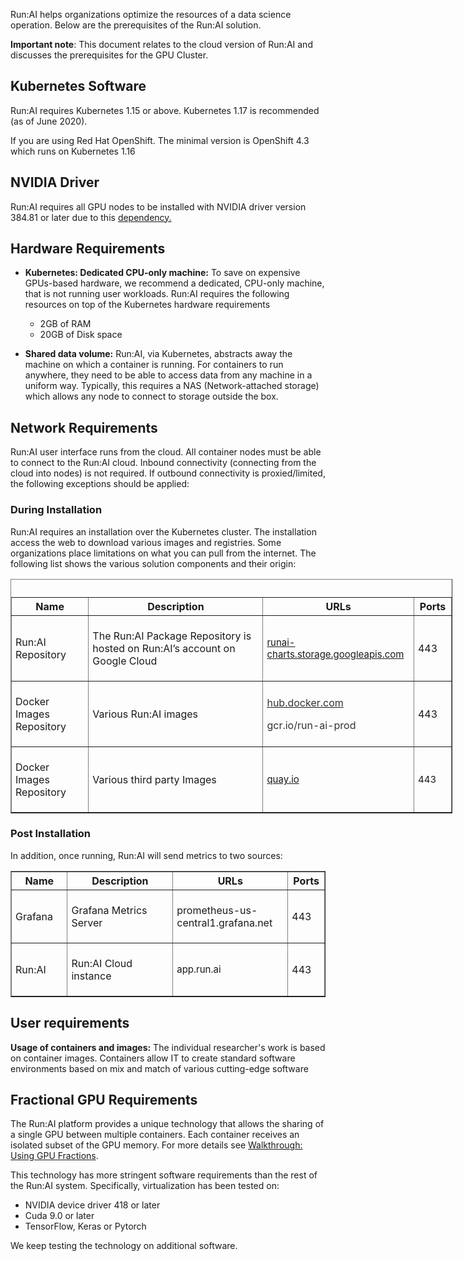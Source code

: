 Run:AI helps organizations optimize the resources of a data science operation. Below are the prerequisites of the Run:AI solution. 

__Important note__: This document relates to the cloud version of Run:AI and discusses the prerequisites for the GPU Cluster. 

## Kubernetes Software

Run:AI requires Kubernetes 1.15 or above. Kubernetes 1.17 is recommended (as of June 2020).

If you are using Red Hat OpenShift. The minimal version is  OpenShift 4.3 which runs on Kubernetes 1.16 

## NVIDIA Driver

Run:AI requires all GPU nodes to be installed with NVIDIA driver version <span>384.81 or later due to this <a href="https://github.com/NVIDIA/k8s-device-plugin#prerequisites" target="_self">dependency.</a></span>

## Hardware Requirements

*   __Kubernetes: Dedicated CPU-only machine:__ To save on expensive GPUs-based hardware, we recommend a dedicated, CPU-only machine, that is not running user workloads.  Run:AI requires the following resources <span class="wysiwyg-underline">on top</span> of the Kubernetes hardware requirements
    
    *   2GB of RAM
    *   20GB of Disk space 
    
    
    
*   __Shared data volume:__ Run:AI, via Kubernetes, abstracts away the machine on which a container is running. For containers to run anywhere, they need to be able to access data from any machine in a uniform way. Typically, this requires a NAS (Network-attached storage) which allows any node to connect to storage outside the box.

## Network Requirements

Run:AI user interface runs from the cloud. All container nodes must be able to connect to the Run:AI cloud. Inbound connectivity (connecting from the cloud into nodes) is not required. If outbound connectivity is proxied/limited, the following exceptions should be applied: 

### During Installation

Run:AI requires an installation over the Kubernetes cluster. The installation access the web to download various images and registries. Some organizations place limitations on what you can pull from the internet. The following list shows the various solution components and their origin: 

<table border="1" style="width: 707px; margin-left: 0px; margin-right: auto;">
<tbody>
<tr>
<th scope="row" style="width: 114.375px;">Name</th>
<th scope="row" style="width: 308.92px;">Description</th>
<th scope="row" style="width: 227.102px;">URLs</th>
<th scope="row" style="width: 43.4659px;">Ports</th>
</tr>
<tr>
<td style="padding: 6px; width: 104.375px;">
<p><span style="font-weight: 400;"> <font face="-apple-system, system-ui, Segoe UI, Helvetica, Arial, sans-serif">Run:AI  Repository</font> </span></p>
</td>
<td style="padding: 6px; width: 298.92px;">
<p><span style="font-weight: 400;"> <font face="-apple-system, system-ui, Segoe UI, Helvetica, Arial, sans-serif"> The Run:AI Package Repository is hosted on Run:AI’s account on Google Cloud </font> </span></p>
</td>
<td style="padding: 6px; width: 217.102px;">
<p><font color="#333333" face="-apple-system, system-ui, Segoe UI, Helvetica, Arial, sans-serif"> <span style="font-size: 15px;"><a href="http://runai-charts.storage.googleapis.com/"><span>runai-charts.storage.googleapis.com</span></a><span> </span></span> </font></p>
</td>
<td style="padding: 6px; width: 33.4659px;">
<p><span style="font-weight: 400;"> <font face="-apple-system, system-ui, Segoe UI, Helvetica, Arial, sans-serif">443</font> </span></p>
</td>
</tr>
<tr>
<td style="padding: 6px; width: 104.375px;">
<p><span style="font-weight: 400;"> <font face="-apple-system, system-ui, Segoe UI, Helvetica, Arial, sans-serif">Docker Images Repository</font> </span></p>
</td>
<td style="padding: 6px; width: 298.92px;">
<p><span style="font-weight: 400;"><font face="-apple-system, system-ui, Segoe UI, Helvetica, Arial, sans-serif">Various Run:AI images</font></span></p>
</td>
<td style="padding: 6px; width: 217.102px;">
<p><a href="http://hub.docker.com/"><span><font color="#333333" face="-apple-system, system-ui, Segoe UI, Helvetica, Arial, sans-serif">hub.docker.com</font></span></a></p>
<p><span><font color="#333333" face="-apple-system, system-ui, Segoe UI, Helvetica, Arial, sans-serif">gcr.io/run-ai-prod </font></span></p>
</td>
<td style="padding: 6px; width: 33.4659px;">
<p><span style="font-weight: 400;"><font face="-apple-system, system-ui, Segoe UI, Helvetica, Arial, sans-serif">443</font> </span></p>
</td>
</tr>
<tr>
<td style="padding: 6px; width: 104.375px;">
<p><span style="font-weight: 400;"> <font face="-apple-system, system-ui, Segoe UI, Helvetica, Arial, sans-serif">Docker Images Repository</font> </span></p>
</td>
<td style="padding: 6px; width: 298.92px;">
<p><span style="font-weight: 400;"> <font face="-apple-system, system-ui, Segoe UI, Helvetica, Arial, sans-serif">Various third party Images</font></span></p>
</td>
<td style="padding: 6px; width: 217.102px;">
<p><font color="#333333" face="-apple-system, system-ui, Segoe UI, Helvetica, Arial, sans-serif"> <span style="font-size: 15px;"><a href="http://quay.io/"><span>quay.io</span></a> </span> </font></p>
</td>
<td style="padding: 6px; width: 33.4659px;">
<p><font face="-apple-system, system-ui, Segoe UI, Helvetica, Arial, sans-serif"> <span style="font-size: 15px;">443 </span> </font></p>
</td>
</tr>
</tbody>
<caption>
<p> </p>
</caption>
</table>

### Post Installation

In addition, once running, Run:AI will send metrics to two sources:

<table border="1" style="margin-left: 0px; margin-right: auto;">
<tbody>
<tr style="height: 22px;">
<th scope="row" style="width: 116px; height: 22px;">Name</th>
<th scope="row" style="width: 314px; height: 22px;">Description</th>
<th scope="row" style="width: 215px; height: 22px;">URLs</th>
<th scope="row" style="width: 42px; height: 22px;">Ports</th>
</tr>
<tr>
<td style="padding: 6px; width: 106px;">
<p><span style="font-weight: 400;"> <font face="-apple-system, system-ui, Segoe UI, Helvetica, Arial, sans-serif">Grafana </font> </span></p>
</td>
<td style="padding: 6px; width: 304px;">
<p>Grafana   <span style="font-weight: 400;"> <font face="-apple-system, system-ui, Segoe UI, Helvetica, Arial, sans-serif">Metrics Server</font> </span></p>
</td>
<td style="padding: 6px; width: 205px;">
<p>prometheus-us-central1.grafana.net</p>
</td>
<td style="padding: 6px; width: 32px;">
<p><span style="font-weight: 400;"> <font face="-apple-system, system-ui, Segoe UI, Helvetica, Arial, sans-serif">443</font> </span></p>
</td>
</tr>
<tr>
<td style="padding: 6px; width: 106px;">
<p><font face="-apple-system, system-ui, Segoe UI, Helvetica, Arial, sans-serif">Run:AI</font></p>
</td>
<td style="padding: 6px; width: 304px;">
<p> Run:AI  <font face="-apple-system, system-ui, Segoe UI, Helvetica, Arial, sans-serif">Cloud instance</font></p>
</td>
<td style="padding: 6px; width: 205px;">
<p><font face="-apple-system, system-ui, Segoe UI, Helvetica, Arial, sans-serif"> <span style="font-size: 15px;">app.run.ai</span> </font></p>
<p> </p>
</td>
<td style="padding: 6px; width: 32px;">
<p><span style="font-weight: 400;"> <font face="-apple-system, system-ui, Segoe UI, Helvetica, Arial, sans-serif">443</font> </span></p>
</td>
</tr>
</tbody>
</table>

## User requirements

__Usage of containers and images:__ The individual researcher's work is based on container images. Containers allow IT to create standard software environments based on mix and match of various cutting-edge software 

## Fractional GPU Requirements

The Run:AI platform provides a unique technology that allows the sharing of a single GPU between multiple containers. Each container receives an isolated subset of the GPU memory. For more details see [Walkthrough: Using GPU Fractions](../../Researcher/Walkthroughs/Walkthrough-Using-GPU-Fractions).

This technology has more stringent software requirements than the rest of the Run:AI system. Specifically, virtualization has been tested on:

*   NVIDIA device driver 418 or later
*   Cuda 9.0 or later
*   TensorFlow, Keras or Pytorch

We keep testing the technology on additional software.
